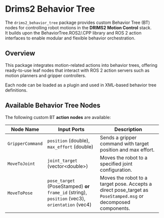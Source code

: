 # Drims2 Behavior Tree

The `drims2_behavior_tree` package provides custom Behavior Tree (BT) nodes for controlling robot motions in the **DRIMS2 Motion Control** stack.  
It builds upon the BehaviorTree.ROS2/.CPP library and ROS 2 action interfaces to enable modular and flexible behavior orchestration.

## Overview

This package integrates motion-related actions into behavior trees, offering ready-to-use leaf nodes that interact with ROS 2 action servers such as motion planners and gripper controllers.

Each node can be loaded as a plugin and used in XML-based behavior tree definitions.

## Available Behavior Tree Nodes

The following custom BT **action nodes** are available:

| Node Name         | Input Ports                                                                 | Description                                                |
|-------------------|------------------------------------------------------------------------------|------------------------------------------------------------|
| `GripperCommand`  | `position` (double), `max_effort` (double)                                  | Sends a gripper command with target position and max effort. |
| `MoveToJoint`     | `joint_target` (vector\<double>)                                             | Moves the robot to a specified joint configuration.         |
| `MoveToPose`      | `pose_target` (PoseStamped) **or**<br>`frame_id` (string), `position` (vec3), `orientation` (vec4) | Moves the robot to a target pose. Accepts a direct pose_target as `PoseStamped.msg` or decomposed components. |
